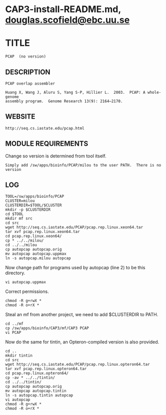 # CAP3-install-README.md, douglas.scofield@ebc.uu.se

TITLE
=====

    PCAP  (no version)

DESCRIPTION
-----------

    PCAP overlap assembler

    Huang X, Wang J, Aluru S, Yang S-P, Hillier L.  2003.  PCAP: A whole-genome 
    assembly program.  Genome Research 13(9): 2164–2170.

WEBSITE
-------

    http://seq.cs.iastate.edu/pcap.html

MODULE REQUIREMENTS
-------------------

Change so version is determined from tool itself.

    Simply add /sw/apps/bioinfo/PCAP/milou to the user PATH.  There is no
    version

LOG
---

    TOOL=/sw/apps/bioinfo/PCAP
    CLUSTER=milou
    CLUSTERDIR=$TOOL/$CLUSTER
    mkdir -p $CLUSTERDIR
    cd $TOOL
    mkdir mf src
    cd src
    wget http://seq.cs.iastate.edu/PCAP/pcap.rep.linux.xeon64.tar
    tar xvf pcap.rep.linux.xeon64.tar 
    cd pcap.rep.linux.xeon64/
    cp * ../../milou/
    cd ../../milou
    cp autopcap autopcap.orig
    mv autopcap autopcap.uppmax
    ln -s autopcap.milou autopcap

Now change path for programs used by autopcap (line 2) to be this directory. 

    vi autopcap.uppmax

Correct permissions.

    chmod -R g+rwX *
    chmod -R o+rX *

Steal an mf from another project, we need to add $CLUSTERDIR to PATH.

    cd ../mf
    cp /sw/apps/bioinfo/CAP3/mf/CAP3 PCAP
    vi PCAP

Now do the same for tintin, an Opteron-compiled version is also provided.

    cd ..
    mkdir tintin
    cd src
    wget http://seq.cs.iastate.edu/PCAP/pcap.rep.linux.opteron64.tar
    tar xvf pcap.rep.linux.opteron64.tar 
    cd pcap.rep.linux.opteron64/
    cp -av * ../../tintin/
    cd ../../tintin/
    cp autopcap autopcap.orig
    mv autopcap autopcap.tintin
    ln -s autopcap.tintin autopcap
    vi autopcap
    chmod -R g+rwX *
    chmod -R o+rX *
